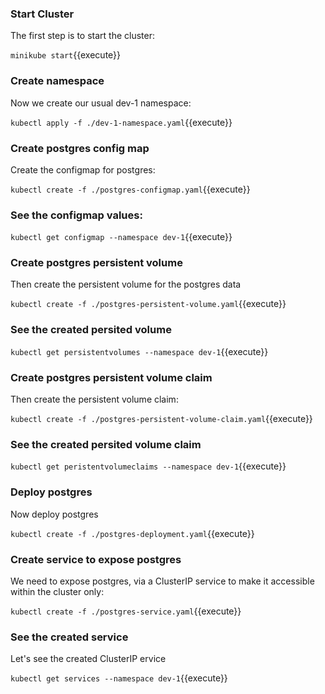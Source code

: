 ### Start Cluster

The first step is to start the cluster:

`minikube start`{{execute}}

### Create namespace

Now we create our usual dev-1 namespace:

`kubectl apply -f ./dev-1-namespace.yaml`{{execute}}

### Create postgres config map

Create the configmap for postgres:

`kubectl create -f ./postgres-configmap.yaml`{{execute}}

### See the configmap values:

`kubectl get configmap --namespace dev-1`{{execute}}

### Create postgres persistent volume

Then create the persistent volume for the postgres data

`kubectl create -f ./postgres-persistent-volume.yaml`{{execute}}

### See the created persited volume

`kubectl get persistentvolumes --namespace dev-1`{{execute}}

### Create postgres persistent volume claim

Then create the persistent volume claim:

`kubectl create -f ./postgres-persistent-volume-claim.yaml`{{execute}}

### See the created persited volume claim

`kubectl get peristentvolumeclaims --namespace dev-1`{{execute}}

### Deploy postgres

Now deploy postgres

`kubectl create -f ./postgres-deployment.yaml`{{execute}}

### Create service to expose postgres

We need to expose postgres, via a ClusterIP service to make it accessible within the cluster only:

`kubectl create -f ./postgres-service.yaml`{{execute}}

### See the created service

Let's see the created ClusterIP ervice

`kubectl get services --namespace dev-1`{{execute}}
